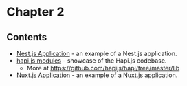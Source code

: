 # Chapter 2

## Contents

* [Nest.js Application](nest-js-application) - an example of a Nest.js application.
* [hapi.js modules](hapi-libs) - showcase of the Hapi.js codebase.
  * More at https://github.com/hapijs/hapi/tree/master/lib
* [Nuxt.js Application](nuxt-js-application) - an example of a Nuxt.js application.
